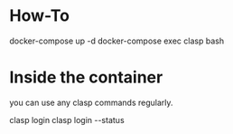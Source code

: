 # How-To

  docker-compose up -d
  docker-compose exec clasp bash
# Inside the container

you can use any clasp commands regularly.

  clasp login
  clasp login --status
